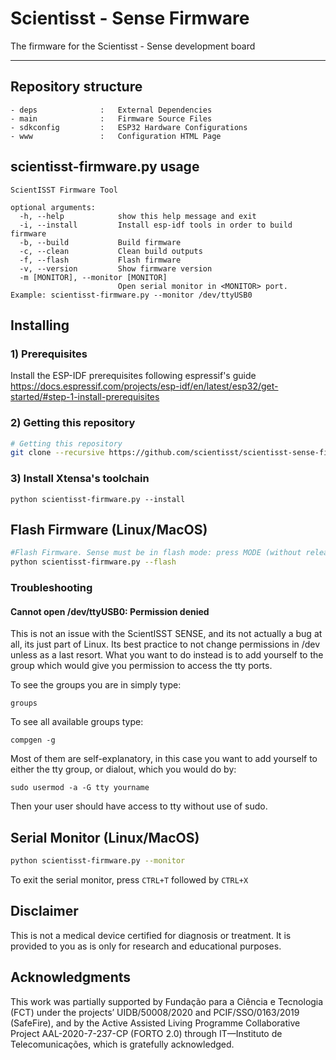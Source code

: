 # Scientisst - Sense Firmware

The firmware for the Scientisst - Sense development board

---

## Repository structure

```
- deps              :   External Dependencies
- main              :   Firmware Source Files
- sdkconfig         :   ESP32 Hardware Configurations
- www               :   Configuration HTML Page
``` 

## scientisst-firmware.py usage

```
ScientISST Firmware Tool

optional arguments:
  -h, --help            show this help message and exit
  -i, --install         Install esp-idf tools in order to build firmware
  -b, --build           Build firmware
  -c, --clean           Clean build outputs
  -f, --flash           Flash firmware
  -v, --version         Show firmware version
  -m [MONITOR], --monitor [MONITOR]
                        Open serial monitor in <MONITOR> port. Example: scientisst-firmware.py --monitor /dev/ttyUSB0
```

## Installing
### 1) Prerequisites
Install the ESP-IDF prerequisites following espressif's guide https://docs.espressif.com/projects/esp-idf/en/latest/esp32/get-started/#step-1-install-prerequisites



### 2) Getting this repository 

```sh
# Getting this repository 
git clone --recursive https://github.com/scientisst/scientisst-sense-firmware.git
```
### 3) Install Xtensa's toolchain

```
python scientisst-firmware.py --install
```

## Flash Firmware (Linux/MacOS)
```sh
#Flash Firmware. Sense must be in flash mode: press MODE (without releasing), press RESET (without releasing), release RESET, release MODE.
python scientisst-firmware.py --flash
```

### Troubleshooting
####  Cannot open /dev/ttyUSB0: Permission denied
This is not an issue with the ScientISST SENSE, and its not actually a bug at all, its just part of Linux. Its best practice to not change permissions in /dev unless as a last resort. What you want to do instead is to add yourself to the group which would give you permission to access the tty ports.

To see the groups you are in simply type:

```
groups
```

To see all available groups type:

```
compgen -g
```

Most of them are self-explanatory, in this case you want to add yourself to either the tty group, or dialout, which you would do by:

```
sudo usermod -a -G tty yourname
```

Then your user should have access to tty without use of sudo.

## Serial Monitor (Linux/MacOS)
```sh
python scientisst-firmware.py --monitor
```
To exit the serial monitor, press `CTRL+T` followed by `CTRL+X`

## Disclaimer
This is not a medical device certified for diagnosis or treatment. It is provided to you as is only for research and educational purposes.

## Acknowledgments
This work was partially supported by Fundação para a Ciência e Tecnologia (FCT) under the projects’ UIDB/50008/2020 and PCIF/SSO/0163/2019 (SafeFire), and by the Active Assisted Living Programme Collaborative Project AAL-2020-7-237-CP (FORTO 2.0) through IT—Instituto de Telecomunicações, which is gratefully acknowledged.